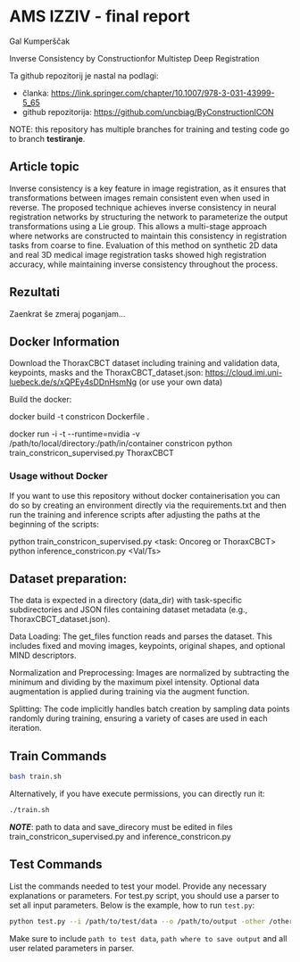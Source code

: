 # AMS IZZIV - final report
Gal Kumperščak

Inverse Consistency by Constructionfor Multistep Deep Registration

Ta github repozitorij je nastal na podlagi: 
- članka: https://link.springer.com/chapter/10.1007/978-3-031-43999-5_65
- github repozitorija: https://github.com/uncbiag/ByConstructionICON

NOTE: this repository has multiple branches for training and testing code go to branch **testiranje**.


## Article topic 
Inverse consistency is a key feature in image registration, as it ensures that transformations between images remain consistent even when used in reverse. The proposed technique achieves inverse consistency in neural registration networks by structuring the network to parameterize the output transformations using a Lie group. This allows a multi-stage approach where networks are constructed to maintain this consistency in registration tasks from coarse to fine. Evaluation of this method on synthetic 2D data and real 3D medical image registration tasks showed high registration accuracy, while maintaining inverse consistency throughout the process. 




## Rezultati
Zaenkrat še zmeraj poganjam...

## Docker Information
Download the ThoraxCBCT dataset including training and validation data, keypoints, masks and the ThoraxCBCT_dataset.json:
https://cloud.imi.uni-luebeck.de/s/xQPEy4sDDnHsmNg
(or use your own data)

Build the docker:

docker build -t constricon Dockerfile .


docker run -i -t --runtime=nvidia -v /path/to/local/directory:/path/in/container constricon python train_constricon_supervised.py ThoraxCBCT


### Usage without Docker
If you want to use this repository without docker containerisation you can do so by creating an environment directly via the requirements.txt and then run the training and inference scripts after adjusting the paths at the beginning of the scripts:

python train_constricon_supervised.py <task: Oncoreg or ThoraxCBCT>
python inference_constricon.py <task> <Val/Ts>

## Dataset preparation:

The data is expected in a directory (data_dir) with task-specific subdirectories and JSON files containing dataset metadata (e.g., ThoraxCBCT_dataset.json).

Data Loading:
The get_files function reads and parses the dataset. This includes fixed and moving images, keypoints, original shapes, and optional MIND descriptors.

Normalization and Preprocessing:
Images are normalized by subtracting the minimum and dividing by the maximum pixel intensity.
Optional data augmentation is applied during training via the augment function.

Splitting:
The code implicitly handles batch creation by sampling data points randomly during training, ensuring a variety of cases are used in each iteration.

## Train Commands
```bash
bash train.sh
```

Alternatively, if you have execute permissions, you can directly run it:

```bash
./train.sh
```
***NOTE***: path to data and save_direcory must be edited in files train_constricon_supervised.py and inference_constricon.py

## Test Commands
List the commands needed to test your model. Provide any necessary explanations or parameters.
For test.py script, you should use a parser to set all input parameters. Below is the example, how to run `test.py`:

```bash
python test.py --i /path/to/test/data --o /path/to/output -other /other/parameters....
```

Make sure to include `path to test data`, `path where to save output` and all user related parameters in parser.


